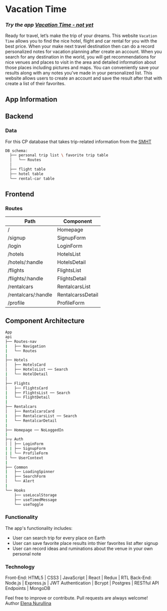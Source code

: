 # Vacation Time
### *Try the app [Vacation Time - not yet](https://blabla.herokuapp.com/)*
Ready for travel, let’s make the trip of your dreams. This website `Vacation Time` allows you to find the nice hotel, flight and car rental for you with the best price. When your make next travel destination then can do a record personalized notes for vacation planning after create an account.
When you search for any destination in the world, you will get recommendations for nice venues and places to visit in the area and detailed information about those places including pictures and maps. You can conveniently save your results along with any notes you've made in your personalized list.
This website allows users to create an account and save the result after that with create a list of their favorites. 

## App Information
## Backend
### Data
For this CP database that takes trip-related information from the [SMHT](https://api)

```sh
DB schema: 
  ├── personal trip list \ favorite trip table
  │   └── Routes
  │                
  ├── flight table
  ├── hotel table
  └── rental-car table
 ```

## Frontend
### Routes
|Path                 | Component         |  
|---------------------|-------------------|
| /                   | Homepage          |  
| /signup             | SignupForm        |   
| /login              | LoginForm         |  
| /hotels   	        | HotelsList        |
| /hotels/:handle     | HotelsDetail      |
| /flights            | FlightsList       |
| /flights/:handle    | FlightsDetail     |
| /rentalcars         | RentalcarsList    |
| /rentalcars/:handle | RentalcarssDetail |
| /profile            | ProfileForm       |

## Component Architecture
```sh
App
api
├── Routes-nav
|   ├── Navigation
|   └── Routes
|
├── Hotels
│   ├── HotelsCard
│   ├── HotelsList ── Search
|   └── HotelDetail 
│   
├── Flights
│   ├── FlightsCard
|   ├── FlightsList ── Search
|   └── FlightDetail 
|
├── Rentalcars
│   ├── RentalcarsCard
|   ├── RentalcarsList ── Search
|   └── RentalcarDetail 
|
├── Homepage ── NoLoggedIn
|
├─┬ Auth
│ │ ├── LoginForm
| | ├── SignupForm
| | └── ProfileForm
│ └── UserContext
|
├── Common
|   ├── LoadingSpinner 
|   ├── SearchForm
│   └── Alert
|
└── Hooks
    ├── useLocalStorage
    ├── useTimedMessage
    └── useToggle
```

### Functionality
The app's functionality includes:
  - User can search trip for every place on Earth
  - User can save favorite place results into thier favorites list after signup
  - User can record ideas and ruminations about the venue in your own personal note

### Technology
Front-End: HTML5 | CSS3 | JavaScript | React | Redux | RTL 
Back-End: Node.js | Express.js | JWT Authentication | Bcrypt | Postgres | RESTful API Endpoints | MongoDB 


Feel free to improve or contribute. Pull requests are always welcome!
Author [Elena Nurullina](https://github.com/ElenkaSan/)
